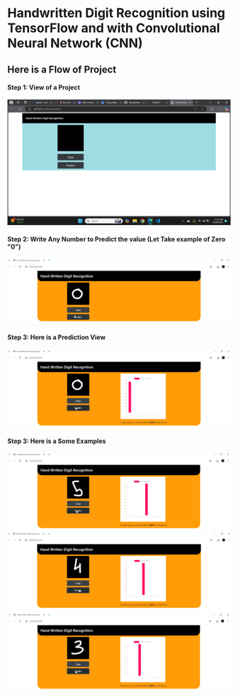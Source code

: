 <h1>Handwritten Digit Recognition using TensorFlow and with Convolutional Neural Network (CNN)</h1>

<h2>Here is a Flow of Project</h2>

<h4>Step 1: View of a Project </h4>
<img src = "https://github.com/Hetvii11/Handwritten-Digit-Recognition/blob/main/Hand-Written-Digit-Recognition-master/images/0.png">
<h4>Step 2: Write Any Number to Predict the value (Let Take example of Zero "0")</h4>
<img src = "https://github.com/Tanay7227/Handwritten-Digit-Recognition/blob/main/Hand-Written-Digit-Recognition-master/images/1.png">
<h4>Step 3: Here is a Prediction View </h4>
<img src = "https://github.com/Tanay7227/Handwritten-Digit-Recognition/blob/main/Hand-Written-Digit-Recognition-master/images/2.png">
<h4>Step 3: Here is a Some Examples</h4>
<img src = "https://github.com/Tanay7227/Handwritten-Digit-Recognition/blob/main/Hand-Written-Digit-Recognition-master/images/3.png">
<img src = "https://github.com/Tanay7227/Handwritten-Digit-Recognition/blob/main/Hand-Written-Digit-Recognition-master/images/4.png">
<img src = "https://github.com/Tanay7227/Handwritten-Digit-Recognition/blob/main/Hand-Written-Digit-Recognition-master/images/5.png">
